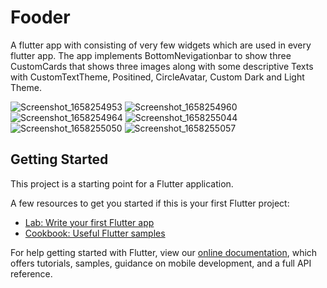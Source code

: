 # Fooder

A flutter app with consisting of very few widgets which are used in every flutter app. The app implements BottomNevigationbar to show three CustomCards that shows three images along with some descriptive Texts with CustomTextTheme, Positined, CircleAvatar, Custom Dark and Light Theme.

![Screenshot_1658254953](https://user-images.githubusercontent.com/95756807/179824061-5b1f2f84-487b-4f78-924a-05e096f7ec0a.png)
![Screenshot_1658254960](https://user-images.githubusercontent.com/95756807/179824107-802dc48f-527f-4a07-baed-087fe5c35095.png)
![Screenshot_1658254964](https://user-images.githubusercontent.com/95756807/179824153-77c5613f-fd99-4523-bf45-a9210e47482c.png)
![Screenshot_1658255044](https://user-images.githubusercontent.com/95756807/179824188-122b201d-4397-4bc1-9a6b-272928558870.png)
![Screenshot_1658255050](https://user-images.githubusercontent.com/95756807/179824203-2f700404-bddb-47b2-8b05-20a71244d42f.png)
![Screenshot_1658255057](https://user-images.githubusercontent.com/95756807/179824228-1c9e017e-31af-4d41-bf10-ecd68bc5059f.png)


## Getting Started

This project is a starting point for a Flutter application.

A few resources to get you started if this is your first Flutter project:

- [Lab: Write your first Flutter app](https://flutter.dev/docs/get-started/codelab)
- [Cookbook: Useful Flutter samples](https://flutter.dev/docs/cookbook)

For help getting started with Flutter, view our
[online documentation](https://flutter.dev/docs), which offers tutorials,
samples, guidance on mobile development, and a full API reference.
